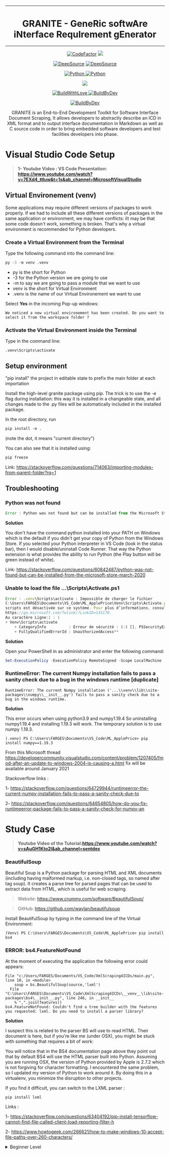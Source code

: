 ***
<h1 align="center">GRANITE - GeneRic softwAre iNterface RequIrement gEnerator</h1>

***

<p align="center">
<a href="https://www.codefactor.io/repository/github/thibfrgsgmz/granite/overview/main"><img src="https://www.codefactor.io/repository/github/thibfrgsgmz/granite/badge/main" alt="CodeFactor" /></a>
<a href="https://www.codacy.com/gh/ThibFrgsGmz/granite/dashboard?utm_source=github.com&amp;utm_medium=referral&amp;utm_content=ThibFrgsGmz/granite&amp;utm_campaign=Badge_Grade"><img src="https://app.codacy.com/project/badge/Grade/1240f67d2d0443b2adc4dd7ed49f6361"/></a>
</p>

<p align="center">
<a href="https://deepsource.io/gh/ThibFrgsGmz/granite/?ref=repository-badge" target="_blank"><img alt="DeepSource" title="DeepSource" src="https://deepsource.io/gh/ThibFrgsGmz/granite.svg/?label=active+issues&show_trend=true"/></a>
<a href="https://deepsource.io/gh/ThibFrgsGmz/granite/?ref=repository-badge" target="_blank"><img alt="DeepSource" title="DeepSource" src="https://deepsource.io/gh/ThibFrgsGmz/granite.svg/?label=resolved+issues&show_trend=true"/></a>
</p>
<p align="center">
  <a href="https://www.python.org/downloads/release/python-386/">
    <img src=
    "https://img.shields.io/badge/CODED%20IN-python%203-8.svg?&logo=python&style=for-the-badge&colorA=EAE8E8&colorB=3C25D6" 
    alt="Python" />
  </a>
  <a href=
    "https://code.visualstudio.com/">
    <img src=
    "https://img.shields.io/badge/MADE%20WITH-VISUAL%20STUDIO%20CODE-blue?&logo=visual-studio-code&style=for-the-badge" 
    alt="Python" />
  </a>
</p>

<p align="center">
  <a href=
  "https://google.com/v2/click/16413/119403?link=1227">
      <img src=
      "https://img.shields.io/badge/SOFTWARE-%20NOT%20MAINTAINED%20%E2%86%92-gray.svg?colorA=655BE1&colorB=4F44D6&style=for-the-badge"/>
  </a>
</p>

<p align="center">
  <a href="https://forthebadge.com">
    <img src=
    "https://forthebadge.com/images/badges/built-with-love.svg" 
    alt="BuildWithLove" />
  </a>
  <a href="https://forthebadge.com">
    <img src=
    "https://forthebadge.com/images/badges/built-by-developers.svg" 
    alt="BuildByDev" />
  </a>
</p>

<p align="center">
  <!-- <a href="https://forthebadge.com">
    <img src=
    "https://forthebadge.com/images/badges/made-with-python.svg" alt="BuildWithLove" />
  </a> -->
  <a href=
  "https://forthebadge.com">
    <img src=
    "https://forthebadge.com/images/badges/works-on-my-machine.svg" alt="BuildByDev" />
  </a>
</p>


<p align= "center"> GRANITE is an End-to-End Development Toolkit for Software Interface Document Scraping, 
It allows developers to abstractly describe an ICD in XML format and to output interface documentation in Markdown as well as C source code in order to bring embedded software developers and test facilities developers into phase. </p>


# Visual Studio Code Setup


> **1- Youtube Video : VS Code Presentation:
> https://www.youtube.com/watch?v=7EXd4_ttIuw&t=1s&ab_channel=MicrosoftVisualStudio**

## Virtual Environement (venv)

Some applications may require different versions of packages to work properly.
If we had to include all these different versions of packages in the same application or environment, we may have conflicts: iIt may be that some code doesn't work, something is broken.
That's why a virtual environment is recommended for Python developers.

### Create a Virtual Environment from the Terminal
Type the following command into the command line:

```py
py -3 -m venv .venv
```
- py is the short for Python
- -3 for the Python version we are going to use
- -m to say we are going to pass a module that we want to use
- venv is the short for Virtual Environment 
- .venv is the name of our Virtual Environement we want to use


Select **Yes** in the incoming Pop-up windows:
```
We noticed a new virtual environement has been created. Do you want to select it from the workspace folder ? 
```

### Activate the Virtual Environment inside the Terminal
Type in the command line:
```
.venv\Scripts\activate
```

## Setup environment
"pip install" the project in editable state to prefix the main folder at each importation

Install the high-level granite package using pip.
The trick is to use the -e flag during installation: this way it is installed in a changeable state, and all changes made to the .py files will be automatically included in the installed package.

In the root directory, run
```ps
pip install -e . 
```
(note the dot, it means "current directory")

You can also see that it is installed using:
```ps
pip freeze
```
Link: https://stackoverflow.com/questions/714063/importing-modules-from-parent-folder?rq=1

## Troubleshooting
### Python was not found

```js
Error : Python was not found but can be installed from the Microsoft Store: https://go.microsoft.com/fwlink?linkID=208264
```
**Solution**

You don't have the command python installed into your PATH on Windows which is the default if you didn't get your copy of Python from the Windows Store. If you selected your Python interpreter in VS Code (look in the status bar), then I would disable/uninstall Code Runner. That way the Python extension is what provides the ability to run Python (the Play button will be green instead of white).

Link: https://stackoverflow.com/questions/60842487/python-was-not-found-but-can-be-installed-from-the-microsoft-store-march-2020

### Unable to load the file ...\Scripts\Activate.ps1

```js
Error : .venv\Scripts\activate : Impossible de charger le fichier 
C:\Users\FARGES\Documents\VS_Code\ML_ApplePrice\Venv\Scripts\Activate.ps1, car l’exécution de     
scripts est désactivée sur ce système. Pour plus d’informations, consultez about_Execution_Policies à l’adresse 
https://go.microsoft.com/fwlink/?LinkID=135170.
Au caractère Ligne:1 : 1
+ Venv\Scripts\activate
    + CategoryInfo          : Erreur de sécurité : (:) [], PSSecurityException
    + FullyQualifiedErrorId : UnauthorizedAccess**
```

**Solution**

Open your PowerShell in as administrator and enter the following command:

```powershell
Set-ExecutionPolicy -ExecutionPolicy RemoteSigned -Scope LocalMachine
```

### RuntimeError: The current Numpy installation fails to pass a sanity check due to a bug in the windows runtime [duplicate]

```
RuntimeError: The current Numpy installation ('...\\venv\\lib\\site-packages\\numpy\\__init__.py') fails to pass a sanity check due to a bug in the windows runtime.
```

**Solution**

This error occurs when using python3.9 and numpy1.19.4 So uninstalling numpy1.19.4 and installing 1.19.3 will work.
The temporary solution is to use numpy 1.19.3.
```
(.venv) PS C:\Users\FARGES\Documents\VS_Code\ML_ApplePrice> pip install numpy==1.19.3
```
From this Microsoft thread https://developercommunity.visualstudio.com/content/problem/1207405/fmod-after-an-update-to-windows-2004-is-causing-a.html fix will be available around January 2021

Stackoverflow links :

1- https://stackoverflow.com/questions/64729944/runtimeerror-the-current-numpy-installation-fails-to-pass-a-sanity-check-due-to

2- https://stackoverflow.com/questions/64654805/how-do-you-fix-runtimeerror-package-fails-to-pass-a-sanity-check-for-numpy-an


# Study Case

> **Youtube Video of the Tutorial:https://www.youtube.com/watch?v=sAuGH1Kto2I&ab_channel=sentdex**

### **BeautifulSoup** 

Beautiful Soup is a Python package for parsing HTML and XML documents (including having malformed markup, i.e. non-closed tags, so named after tag soup). It creates a parse tree for parsed pages that can be used to extract data from HTML, which is useful for web scraping.

> Website: https://www.crummy.com/software/BeautifulSoup/

> GitHub: https://github.com/waylan/beautifulsoup

Install BeautifulSoup by typing in the command line of the Virtual Environment:

```
(Venv) PS C:\Users\FARGES\Documents\VS_Code\ML_ApplePrice> pip install bs4
```

### ERROR: bs4.FeatureNotFound

At the moment of executing the application the following error could appears:

```
File "c:/Users/FARGES/Documents/VS_Code/XmlScraping4ICDs/main.py", line 10, in <module>
    soup = bs.BeautifulSoup(source,'lxml')
  File "C:\Users\FARGES\Documents\VS_Code\XmlScraping4ICDs\__venv__\lib\site-packages\bs4\__init__.py", line 246, in __init__
    % ",".join(features))
bs4.FeatureNotFound: Couldn't find a tree builder with the features you requested: lxml. Do you need to install a parser library?
```

**Solution**

I suspect this is related to the parser BS will use to read HTML. Their document is here, but if you're like me (under OSX), you might be stuck with something that requires a bit of work:

You will notice that in the BS4 documentation page above they point out that by default BS4 will use the HTML parser built into Python. Assuming you are running OSX, the version of Python provided by Apple is 2.7.2 which is not forgiving for character formatting. I encountered the same problem, so I updated my version of Python to work around it. By doing this in a virtualenv, you minimize the disruption to other projects.

If you find it difficult, you can switch to the LXML parser :

`pip install lxml`



Links :

1- https://stackoverflow.com/questions/63404192/pip-install-tensorflow-cannot-find-file-called-client-load-reporting-filter-h

2- https://www.howtogeek.com/266621/how-to-make-windows-10-accept-file-paths-over-260-characters/





<a id="beginner-level"></a>
<details>
  <summary>Beginner Level</summary>

  ##### <a href="#-">`^`</a> Beginner Level #####
  * [A tutorial on pointers][16-1]
  * [A tutorial on portable Makefiles][16-2]
  * [Building C Projects][16-3]
  * [Introduction to \`fun' C][16-4]
  * [Learning C with GDB][16-5]
  * [Tutorial on pointers][16-6]
  * [C Programming Wikibook][16-7]
  * [POSIX Threads Programming tutorial][16-8]
  * [Templating in C][16-9]

  [16-9]: http://blog.pkh.me/p/20-templating-in-c.html
  [16-8]: https://computing.llnl.gov/tutorials/pthreads/
  [16-7]: https://en.wikibooks.org/wiki/C_Programming
  [16-6]: http://home.netcom.com/~tjensen/ptr/pointers.htm
  [16-5]: https://www.recurse.com/blog/5-learning-c-with-gdb
  [16-4]: https://gist.github.com/eatonphil/21b3d6569f24ad164365
  [16-3]: http://nethack4.org/blog/building-c.html
  [16-2]: http://nullprogram.com/blog/2017/08/20/
  [16-1]: https://pdos.csail.mit.edu/6.828/2017/readings/pointers.pdf
</details>
